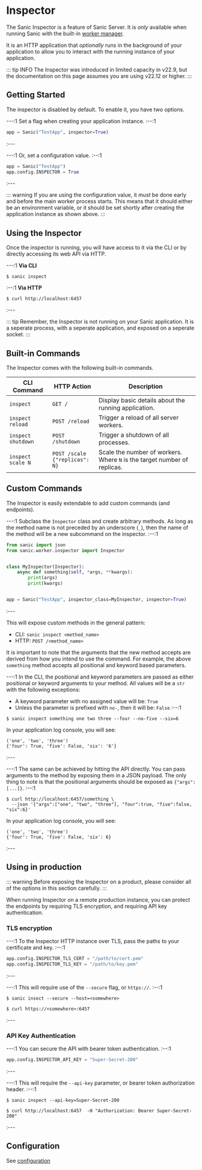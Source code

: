 # Inspector

The Sanic Inspector is a feature of Sanic Server. It is *only* available when running Sanic with the built-in [worker manager](./manager.md).

It is an HTTP application that *optionally* runs in the background of your application to allow you to interact with the running instance of your application.

::: tip INFO
The Inspector was introduced in limited capacity in v22.9, but the documentation on this page assumes you are using v22.12 or higher.
:::

## Getting Started

The inspector is disabled by default. To enable it, you have two options.

---:1 Set a flag when creating your application instance. :--:1
```python
app = Sanic("TestApp", inspector=True)
```
:---

---:1 Or, set a configuration value. :--:1
```python
app = Sanic("TestApp")
app.config.INSPECTOR = True
```
:---

::: warning
If you are using the configuration value, it *must* be done early and before the main worker process starts. This means that it should either be an environment variable, or it should be set shortly after creating the application instance as shown above.
:::

## Using the Inspector

Once the inspector is running, you will have access to it via the CLI or by directly accessing its web API via HTTP.

---:1 **Via CLI**
```
$ sanic inspect
```
:--:1 **Via HTTP**
```
$ curl http://localhost:6457
```
:---

::: tip
Remember, the Inspector is not running on your Sanic application. It is a seperate process, with a seperate application, and exposed on a seperate socket.
:::

## Built-in Commands

The Inspector comes with the following built-in commands.

| CLI Command        | HTTP Action                              | Description                                                              |
| ------------------ | ---------------------------------------- | ------------------------------------------------------------------------ |
| `inspect`          | `GET /`                                  | Display basic details about the running application.                     |
| `inspect reload`   | `POST /reload`                           | Trigger a reload of all server workers.                                  |
| `inspect shutdown` | `POST /shutdown`                         | Trigger a shutdown of all processes.                                     |
| `inspect scale N`  | `POST /scale`<br>`{"replicas": N}` | Scale the number of workers. Where `N` is the target number of replicas. |

## Custom Commands

The Inspector is easily extendable to add custom commands (and endpoints).

---:1 Subclass the `Inspector` class and create arbitrary methods. As long as the method name is not preceded by an underscore (`_`), then the name of the method will be a new subcommand on the inspector. :--:1
```python
from sanic import json
from sanic.worker.inspector import Inspector


class MyInspector(Inspector):
    async def something(self, *args, **kwargs):
        print(args)
        print(kwargs)


app = Sanic("TestApp", inspector_class=MyInspector, inspector=True)
```
:---

This will expose custom methods in the general pattern:

- CLI: `sanic inspect <method_name>`
- HTTP: `POST /<method_name>`

It is important to note that the arguments that the new method accepts are derived from how you intend to use the command. For example, the above `something` method accepts all positional and keyword based parameters.

---:1 In the CLI, the positional and keyword parameters are passed as either positional or keyword arguments to your method. All values will be a `str` with the following exceptions:

- A keyword parameter with no assigned value will be: `True`
- Unless the parameter is prefixed with `no-`, then it will be: `False` :--:1
```
$ sanic inspect something one two three --four --no-five --six=6
```
In your application log console, you will see:
```
('one', 'two', 'three')
{'four': True, 'five': False, 'six': '6'}
```
:---

---:1 The same can be achieved by hitting the API directly. You can pass arguments to the method by exposing them in a JSON payload. The only thing to note is that the positional arguments should be exposed as `{"args": [...]}`. :--:1
```
$ curl http://localhost:6457/something \
  --json '{"args":["one", "two", "three"], "four":true, "five":false, "six":6}'
```
In your application log console, you will see:
```
('one', 'two', 'three')
{'four': True, 'five': False, 'six': 6}
```
:---


## Using in production

::: warning
Before exposing the Inspector on a product, please consider all of the options in this section carefully.
:::

When running Inspector on a remote production instance, you can protect the endpoints by requiring TLS encryption, and requiring API key authentication.

### TLS encryption

---:1 To the Inspector HTTP instance over TLS, pass the paths to your certificate and key. :--:1
```python
app.config.INSPECTOR_TLS_CERT = "/path/to/cert.pem"
app.config.INSPECTOR_TLS_KEY = "/path/to/key.pem"
```
:---

---:1 This will require use of the `--secure` flag, or `https://`. :--:1
```
$ sanic insect --secure --host=<somewhere>
```
```
$ curl https://<somewhere>:6457
```
:---

### API Key Authentication

---:1 You can secure the API with bearer token authentication. :--:1
```python
app.config.INSPECTOR_API_KEY = "Super-Secret-200"
```
:---

---:1 This will require the `--api-key` parameter, or bearer token authorization header. :--:1
```
$ sanic inspect --api-key=Super-Secret-200
```
```
$ curl http://localhost:6457  -H "Authorization: Bearer Super-Secret-200"
```
:---

## Configuration

See [configuration](./configuration.md)
